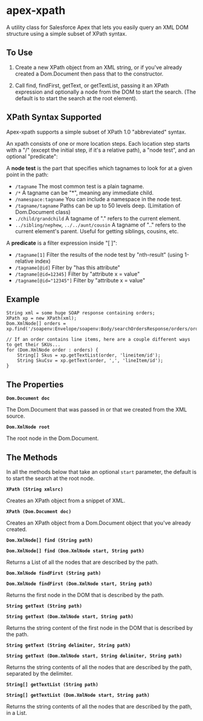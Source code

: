 # apex-xpath
A utility class for Salesforce Apex that lets you easily query an XML DOM structure using a simple subset of XPath syntax.

## To Use
1. Create a new XPath object from an XML string, or if you've already created a Dom.Document then pass that to the constructor.

1. Call find, findFirst, getText, or getTextList, passing it an XPath expression and optionally a node from the DOM to start the search. (The default is to start the search at the root element).

## XPath Syntax Supported
Apex-xpath supports a simple subset of XPath 1.0 "abbreviated" syntax.

An xpath consists of one or more location steps. Each location step starts with a "/" (except the initial step, if it's a relative path), a "node test", and an optional "predicate":

A **node test** is the part that specifies which tagnames to look for at a given point in the path:
* `/tagname`            The most common test is a plain tagname.
* `/*`	                A tagname can be "*", meaning any immediate child.
* `/namespace:tagname`	You can include a namespace in the node test.
* `/tagname/tagname`    Paths can be up to 50 levels deep. (Limitation of Dom.Document class)
* `./child/grandchild`	A tagname of "." refers to the current element.
* `../sibling/nephew`, `../../aunt/cousin`   A tagname of ".." refers to the current element's parent. Useful for getting siblings, cousins, etc.

A **predicate** is a filter expression inside "[ ]":
* `/tagname[1]`            Filter the results of the node test by "nth-result" (using 1-relative index)
* `/tagname[@id]`          Filter by "has this attribute"
* `/tagname[@id=12345]`    Filter by "attribute x = value"
* `/tagname[@id="12345"]`  Filter by "attribute x = value"

## Example
    String xml = some huge SOAP response containing orders;
    XPath xp = new XPath(xml);
    Dom.XmlNode[] orders = xp.find('/soapenv:Envelope/soapenv:Body/searchOrdersResponse/orders/order');

    // If an order contains line items, here are a couple different ways to get their SKUs...
    for (Dom.XmlNode order : orders) {
        String[] Skus = xp.getTextList(order, 'lineitem/id');
        String SkuCsv = xp.getText(order, ',', 'lineItem/id');
    }

## The Properties
**`Dom.Document doc`**

The Dom.Document that was passed in or that we created from the XML source.

**`Dom.XmlNode root`**

The root node in the Dom.Document.

## The Methods
In all the methods below that take an optional `start` parameter, the default is to start the search at the root node.

**`XPath (String xmlsrc)`**

Creates an XPath object from a snippet of XML.

**`XPath (Dom.Document doc)`**

Creates an XPath object from a Dom.Document object that you've already created.

**`Dom.XmlNode[] find (String path)`**

**`Dom.XmlNode[] find (Dom.XmlNode start, String path)`**

Returns a List of all the nodes that are described by the path. 

**`Dom.XmlNode findFirst (String path)`**

**`Dom.XmlNode findFirst (Dom.XmlNode start, String path)`**

Returns the first node in the DOM that is described by the path.

**`String getText (String path)`**

**`String getText (Dom.XmlNode start, String path)`**

Returns the string content of the first node in the DOM that is described by the path.

**`String getText (String delimiter, String path)`**

**`String getText (Dom.XmlNode start, String delimiter, String path)`**

Returns the string contents of all the nodes that are described by the path, separated by the delimiter.

**`String[] getTextList (String path)`**

**`String[] getTextList (Dom.XmlNode start, String path)`**

Returns the string contents of all the nodes that are described by the path, in a List.
